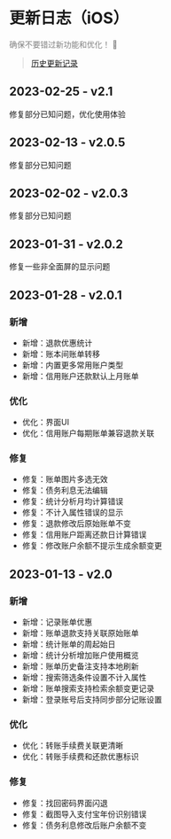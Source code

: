 # 更新日志（iOS）

<font color=gray>确保不要错过新功能和优化！ 🚀</font>

> [历史更新记录](https://guide.yiyujizhang.cn/other/changelog-ios)

## 2023-02-25 - v2.1

修复部分已知问题，优化使用体验

## 2023-02-13 - v2.0.5

修复部分已知问题

## 2023-02-02 - v2.0.3

修复部分已知问题

## 2023-01-31 - v2.0.2

修复一些非全面屏的显示问题

## 2023-01-28 - v2.0.1

### 新增

* 新增：退款优惠统计
* 新增：账本间账单转移
* 新增：内置更多常用账户类型
* 新增：信用账户还款默认上月账单

### 优化

* 优化：界面UI
* 优化：信用账户每期账单兼容退款关联

### 修复

* 修复：账单图片多选无效
* 修复：债务利息无法编辑
* 修复：统计分析月均计算错误
* 修复：不计入属性错误的显示
* 修复：退款修改后原始账单不变
* 修复：信用账户距离还款日计算错误
* 修复：修改账户余额不提示生成余额变更

## 2023-01-13 - v2.0

### 新增

* 新增：记录账单优惠
* 新增：账单退款支持关联原始账单
* 新增：统计账单的周起始日
* 新增：统计分析增加账户使用概览
* 新增：账单历史备注支持本地刷新
* 新增：搜索筛选条件设置不计入属性
* 新增：账单搜索支持检索余额变更记录
* 新增：登录账号后支持同步部分记账设置

### 优化

* 优化：转账手续费关联更清晰
* 优化：转账手续费和还款优惠标识

### 修复

* 修复：找回密码界面闪退
* 修复：截图导入支付宝年份识别错误
* 修复：债务利息修改后账户余额不变